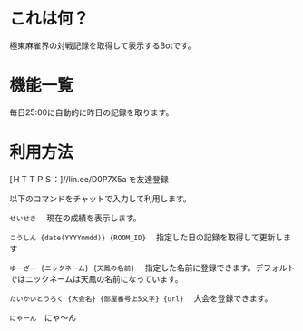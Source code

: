 # これは何？
極東麻雀界の対戦記録を取得して表示するBotです。

# 機能一覧
毎日25:00に自動的に昨日の記録を取ります。
# 利用方法
[ＨＴＴＰＳ：]//lin.ee/D0P7X5a を友達登録

以下のコマンドをチャットで入力して利用します。

```せいせき```　
現在の成績を表示します。

```こうしん {date(YYYYmmdd)} {ROOM_ID}```　
指定した日の記録を取得して更新します

```ゆーざー {ニックネーム} {天鳳の名前}```　
指定した名前に登録できます。デフォルトではニックネームは天鳳の名前になっています。

```たいかいとうろく {大会名} {部屋番号上5文字} {url}```　
大会を登録できます。

```にゃーん```　にゃ〜ん

